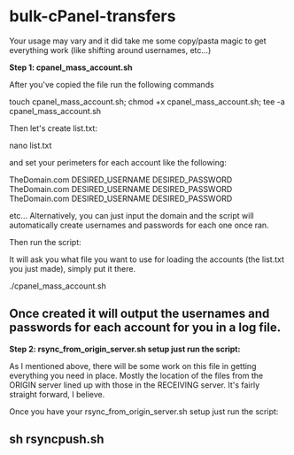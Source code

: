 # bulk-cPanel-transfers

Your usage may vary and it did take me some copy/pasta magic to get everything work (like shifting around usernames, etc...)

<b>Step 1: cpanel_mass_account.sh</b>

After you've copied the file run the following commands

touch cpanel_mass_account.sh; chmod +x cpanel_mass_account.sh; tee -a cpanel_mass_account.sh

Then let's create list.txt:

nano list.txt

and set your perimeters for each account like the following:

TheDomain.com DESIRED_USERNAME DESIRED_PASSWORD
TheDomain.com DESIRED_USERNAME DESIRED_PASSWORD
TheDomain.com DESIRED_USERNAME DESIRED_PASSWORD

etc... Alternatively, you can just input the domain and the script will automatically create usernames and passwords for each one once ran.

Then run the script:

It will ask you what file you want to use for loading the accounts (the list.txt you just made), simply put it there.

./cpanel_mass_account.sh

Once created it will output the usernames and passwords for each account for you in a log file.
---------------------------------------------------------------------------

<b>Step 2: rsync_from_origin_server.sh setup just run the script:</b>

As I mentioned above, there will be some work on this file in getting everything you need in place. Mostly the location of the files from the ORIGIN server lined up with those in the RECEIVING server. It's fairly straight forward, I believe.

Once you have your rsync_from_origin_server.sh setup just run the script:

sh rsyncpush.sh
---------------------------------------------------------------------------
